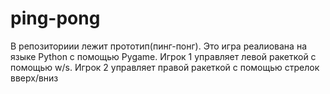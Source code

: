 # ping-pong
В репозиториии лежит прототип(пинг-понг). 
Это игра реалиована на языке Python с помощью Pygame. 
Игрок 1 управляет левой ракеткой с помощью w/s. 
Игрок 2 управляет правой ракеткой с помощью стрелок вверх/вниз
